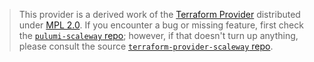 > This provider is a derived work of the [Terraform Provider](https://github.com/scaleway/terraform-provider-scaleway)
> distributed under [MPL 2.0](https://www.mozilla.org/en-US/MPL/2.0/). If you encounter a bug or missing feature,
> first check the [`pulumi-scaleway` repo](https://github.com/luxifer/pulumi-scaleway/issues); however, if that doesn't turn up anything,
> please consult the source [`terraform-provider-scaleway` repo](https://github.com/scaleway/terraform-provider-scaleway/issues).

